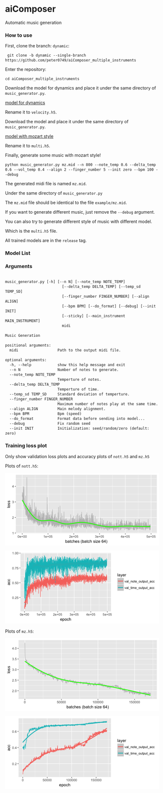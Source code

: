 # aiComposer

Automatic music generation

### How to use

First, clone the branch: `dynamic`:

```
 git clone -b dynamic --single-branch https://github.com/peter0749/aiComposer_multiple_instruments
```

Enter the repository:

```
cd aiComposer_multiple_instruments
```

Download the model for dynamics and place it under the same directory of `music_generator.py`.

[model for dynamics](./)

Rename it to `velocity.h5`.

Download the model and place it under the same directory of `music_generator.py`.

[model with mozart style](./)

Rename it to `multi.h5`.

Finally, generate some music with mozart style!

```
python music_generator.py mz.mid --n 800 --note_temp 0.6 --delta_temp 0.6 --vol_temp 0.4 --align 2 --finger_number 5 --init zero --bpm 100 --debug
```

The generated midi file is named `mz.mid`. 

Under the same directory of `music_generator.py`

The `mz.mid` file should be identical to the file `example/mz.mid`.

If you want to generate different music, just remove the `--debug` argument.

You can also try to generate different style of music with different model.

Which is the `multi.h5` file.

All trained models are in the `release` tag.

### Model List



### Arguments

```

music_generator.py [-h] [--n N] [--note_temp NOTE_TEMP]
                          [--delta_temp DELTA_TEMP] [--temp_sd TEMP_SD]
                          [--finger_number FINGER_NUMBER] [--align ALIGN]
                          [--bpm BPM] [--do_format] [--debug] [--init INIT]
                          [--sticky] [--main_instrument MAIN_INSTRUMENT]
                          midi

Music Generation

positional arguments:
  midi                  Path to the output midi file.

optional arguments:
  -h, --help            show this help message and exit
  --n N                 Number of notes to generate.
  --note_temp NOTE_TEMP
                        Temperture of notes.
  --delta_temp DELTA_TEMP
                        Temperture of time.
  --temp_sd TEMP_SD     Standard deviation of temperture.
  --finger_number FINGER_NUMBER
                        Maximum number of notes play at the same time.
  --align ALIGN         Main melody alignment.
  --bpm BPM             Bpm (speed)
  --do_format           Format data before sending into model...
  --debug               Fix random seed
  --init INIT           Initialization: seed/random/zero (default: zero)

```

### Training loss plot

Only show validation loss plots and accuracy plots of `nott.h5` and `mz.h5`

Plots of `nott.h5`:

![nott loss](./multiple_instruments/plots/nott_loss.png)

![nott acc](./multiple_instruments/plots/nott_acc.png)

Plots of `mz.h5`:

![mz loss](./multiple_instruments/plots/mz_loss.png)

![mz acc](./multiple_instruments/plots/mz_acc.png)


